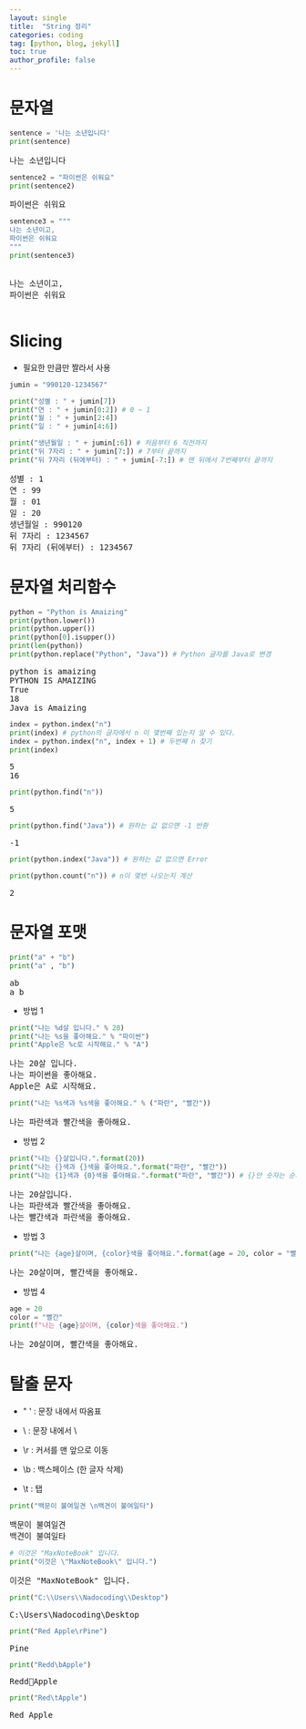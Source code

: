 ```yaml
---
layout: single
title:  "String 정리"
categories: coding
tag: [python, blog, jekyll]
toc: true
author_profile: false
---
```


<head>
  <style>
    table.dataframe {
      white-space: normal;
      width: 100%;
      height: 240px;
      display: block;
      overflow: auto;
      font-family: Arial, sans-serif;
      font-size: 0.9rem;
      line-height: 20px;
      text-align: center;
      border: 0px !important;
    }

    table.dataframe th {
      text-align: center;
      font-weight: bold;
      padding: 8px;
    }

    table.dataframe td {
      text-align: center;
      padding: 8px;
    }

    table.dataframe tr:hover {
      background: #b8d1f3; 
    }

    .output_prompt {
      overflow: auto;
      font-size: 0.9rem;
      line-height: 1.45;
      border-radius: 0.3rem;
      -webkit-overflow-scrolling: touch;
      padding: 0.8rem;
      margin-top: 0;
      margin-bottom: 15px;
      font: 1rem Consolas, "Liberation Mono", Menlo, Courier, monospace;
      color: $code-text-color;
      border: solid 1px $border-color;
      border-radius: 0.3rem;
      word-break: normal;
      white-space: pre;
    }

  .dataframe tbody tr th:only-of-type {
      vertical-align: middle;
  }

  .dataframe tbody tr th {
      vertical-align: top;
  }

  .dataframe thead th {
      text-align: center !important;
      padding: 8px;
  }

  .page__content p {
      margin: 0 0 0px !important;
  }

  .page__content p > strong {
    font-size: 0.8rem !important;
  }

  </style>
</head>


# 문자열



```python
sentence = '나는 소년입니다'
print(sentence)
```

<pre>
나는 소년입니다
</pre>

```python
sentence2 = "파이썬은 쉬워요"
print(sentence2)
```

<pre>
파이썬은 쉬워요
</pre>

```python
sentence3 = """
나는 소년이고,
파이썬은 쉬워요
"""
print(sentence3)
```

<pre>

나는 소년이고,
파이썬은 쉬워요

</pre>
# Slicing



- 필요한 만큼만 짤라서 사용



```python
jumin = "990120-1234567"

print("성별 : " + jumin[7])
print("연 : " + jumin[0:2]) # 0 ~ 1
print("월 : " + jumin[2:4])
print("일 : " + jumin[4:6])

print("생년월일 : " + jumin[:6]) # 처음부터 6 직전까지
print("뒤 7자리 : " + jumin[7:]) # 7부터 끝까지
print("뒤 7자리 (뒤에부터) : " + jumin[-7:]) # 맨 뒤에서 7번째부터 끝까지
```

<pre>
성별 : 1
연 : 99
월 : 01
일 : 20
생년월일 : 990120
뒤 7자리 : 1234567
뒤 7자리 (뒤에부터) : 1234567
</pre>
# 문자열 처리함수



```python
python = "Python is Amaizing"
print(python.lower())
print(python.upper())
print(python[0].isupper())
print(len(python))
print(python.replace("Python", "Java")) # Python 글자를 Java로 변경
```

<pre>
python is amaizing
PYTHON IS AMAIZING
True
18
Java is Amaizing
</pre>

```python
index = python.index("n")
print(index) # python의 글자에서 n 이 몇번째 있는지 알 수 있다.
index = python.index("n", index + 1) # 두번째 n 찾기
print(index)
```

<pre>
5
16
</pre>

```python
print(python.find("n"))
```

<pre>
5
</pre>

```python
print(python.find("Java")) # 원하는 값 없으면 -1 반환
```

<pre>
-1
</pre>

```python
print(python.index("Java")) # 원하는 값 없으면 Error
```


```python
print(python.count("n")) # n이 몇번 나오는지 계산
```

<pre>
2
</pre>
# 문자열 포맷



```python
print("a" + "b")
print("a" , "b")
```

<pre>
ab
a b
</pre>
- 방법 1



```python
print("나는 %d살 입니다." % 20)
print("나는 %s을 좋아해요." % "파이썬")
print("Apple은 %c로 시작해요." % "A")
```

<pre>
나는 20살 입니다.
나는 파이썬을 좋아해요.
Apple은 A로 시작해요.
</pre>

```python
print("나는 %s색과 %s색을 좋아해요." % ("파란", "빨간"))
```

<pre>
나는 파란색과 빨간색을 좋아해요.
</pre>
- 방법 2



```python
print("나는 {}살입니다.".format(20))
print("나는 {}색과 {}색을 좋아해요.".format("파란", "빨간"))
print("나는 {1}색과 {0}색을 좋아해요.".format("파란", "빨간")) # {}안 숫자는 순서
```

<pre>
나는 20살입니다.
나는 파란색과 빨간색을 좋아해요.
나는 빨간색과 파란색을 좋아해요.
</pre>
- 방법 3



```python
print("나는 {age}살이며, {color}색을 좋아해요.".format(age = 20, color = "빨간"))
```

<pre>
나는 20살이며, 빨간색을 좋아해요.
</pre>
- 방법 4



```python
age = 20
color = "빨간"
print(f"나는 {age}살이며, {color}색을 좋아해요.")
```

<pre>
나는 20살이며, 빨간색을 좋아해요.
</pre>
# 탈출 문자

- \" \' : 문장 내에서 따옴표

- \\ : 문장 내에서 \

- \r : 커서를 맨 앞으로 이동

- \b : 백스페이스 (한 글자 삭제)

- \t : 탭



```python
print("백문이 불여일견 \n백견이 불여일타")
```

<pre>
백문이 불여일견 
백견이 불여일타
</pre>

```python
# 이것은 "MaxNoteBook" 입니다.
print("이것은 \"MaxNoteBook\" 입니다.")
```

<pre>
이것은 "MaxNoteBook" 입니다.
</pre>

```python
print("C:\\Users\\Nadocoding\\Desktop")
```

<pre>
C:\Users\Nadocoding\Desktop
</pre>

```python
print("Red Apple\rPine")
```

<pre>
Pine
</pre>

```python
print("Redd\bApple")
```

<pre>
ReddApple
</pre>

```python
print("Red\tApple")
```

<pre>
Red	Apple
</pre>